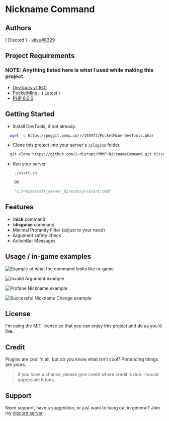
# Nickname Command


## Authors

[ Discord ] - [kitsu#8329](https://discord.com/users/940005540598276177)


## Project Requirements
### NOTE: Anything listed here is what I used while making this project.
 - [DevTools v1.16.0](https://poggit.pmmp.io/p/DevTools/1.16.0)
 - [PocketMine  - ( Latest )](https://pocketmine.net/)
 - [PHP 8.0.0](https://php.net/)


## Getting Started


- Install DevTools, if not already.
```bash
  wget -q https://poggit.pmmp.io/r/193473/PocketMine-DevTools.phar
```

- Clone this project into your server's `/plugins` folder.
```bash
  git clone https://github.com/i-disrupt/PMMP-NicknameCommand.git Kitsu-NicknameCommand
```

- Run your server
```cmd title="cmd"
    ./start.sh

    OR

    "c:/<minecraft_server_directory>/start.cmd"
```
## Features

- /**nick** command
- /**disguise** command
- Minimal Profanity Filter (adjust to your need)
- Argument safety check
- ActionBar Messages


## Usage / in-game examples



![Example of what the command looks like in-game](https://cdn.discordapp.com/attachments/1061792086434783293/1063602477775208541/image.png)


![Invalid Argument example](https://cdn.discordapp.com/attachments/1061792086434783293/1063602524805926983/image.png)


![Profane Nickname example](https://media.discordapp.net/attachments/1061792086434783293/1063602587733086308/image.png)


![Successful Nickname Change example](https://media.discordapp.net/attachments/1061792086434783293/1063602691063955496/image.png?width=459&height=45)
## License
I'm using the
[MIT](https://choosealicense.com/licenses/mit/)
license so that you can enjoy this project and do as you'd like.


## Credit

Plugins are cool 'n all, but do you know what isn't cool? Pretending things are yours. 
> if you have a chance, please give credit where credit is due. I would appreciate it tons.


## Support

Need support, have a suggestion, or just want to hang out in general? Join my [discord server](https://discord.gg/b6AS2VQGSJ)

